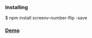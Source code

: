 ### Installing

$ npm install screenv-number-flip -save

### [Demo](http://www.screenv.com/app/flip/index.html#/flip)

